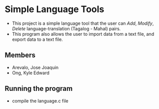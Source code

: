 # Simple Language Tools
- This project is a simple language tool that the user can _Add_, _Modify_, _Delete_ language-translation (Tagalog - Mahal) pairs.
- This program also allows the user to import data from a text file, and export data to a text file. 
## Members
- Arevalo, Jose Joaquin
- Ong, Kyle Edward
## Running the program
- compile the language.c file
